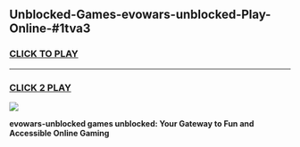 
## Unblocked-Games-evowars-unblocked-Play-Online-#1tva3
<h3>
<a href="https://premium.freeplayer.one?title=evowars-unblocked&ref=27F">CLICK TO PLAY</a></h3>
<hr>

<h3>
<a href="https://premium.freeplayer.one?title=evowars-unblocked&ref=27F">CLICK 2 PLAY</a>
  
</h3>

<a href="https://premium.freeplayer.one?title=evowars-unblocked&ref=27F"><img src="https://clearcache.store/games.png"></a>


**evowars-unblocked games unblocked: Your Gateway to Fun and Accessible Online Gaming**

